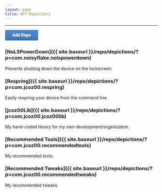 ```yaml
---
layout: page
title: APT Repository
---
```


****

<a href="cydia://url/https://cydia.saurik.com/api/share#?source=https://jcoz00.github.io/repo/" style="display:inline-block; padding:0.7em 1.7em; margin:0 0.3em 0.3em 0; border-radius:0.2em; box-sizing: border-box; text-decoration:none; font-family:'Roboto',sans-serif; font-weight:800; color:#FFFFFF; background-color:#427DC4; box-shadow:inset 0 -0.6em 1em -0.35em rgba(0,0,0,0.17),inset 0 0.6em 2em -0.3em rgba(255,255,255,0.15),inset 0 0 0em 0.05em rgba(255,255,255,0.12); text-align:center; position:relative;">Add Repo</a>

### [NoLSPowerDown]({{ site.baseurl }}/repo/depictions/?p=com.noisyflake.nolspowerdown)

Prevents shutting down the device on the lockscreen.

### [Respring]({{ site.baseurl }}/repo/depictions/?p=com.jcoz00.respring)

Easily respring your device from the command line

### [jcoz00Lib]({{ site.baseurl }}/repo/depictions/?p=com.jcoz00.jcoz00lib)

My hand-coded library for my own development/organization.

### [Recommended Tools]({{ site.baseurl }}/repo/depictions/?p=com.jcoz00.recommendedtools)

My recommended tools.

### [Recommended Tweaks]({{ site.baseurl }}/repo/depictions/?p=com.jcoz00.recommendedtweaks)

My recommended tweaks.
